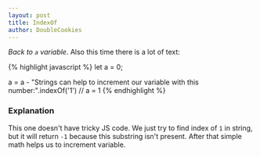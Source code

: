```yaml
---
layout: post
title: IndexOf
author: DoubleCookies
---
```

*Back to `a` variable*. Also this time there is a lot of text:

{% highlight javascript %}
let a = 0;

a = a - "Strings can help to increment our variable with this number:".indexOf('1') // a = 1
{% endhighlight %}

<!--more-->
### Explanation
This one doesn't have tricky JS code. We just try to find index of `1` in string, but it will return `-1`
because this substring isn't present. After that simple math helps us to increment variable.